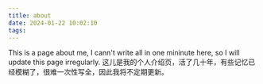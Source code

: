 ```yaml
---
title: about
date: 2024-01-22 10:02:10
tags:
---
```

This is a page about me, I cann't write all in one mininute here, so I will update this page irregularly.
这儿是我的个人介绍页，活了几十年，有些记忆已经模糊了，很难一次性写全，因此我将不定期更新。